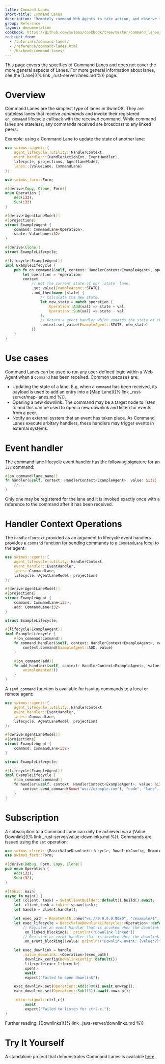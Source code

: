 ```yaml
---
title: Command Lanes
short-title: Command Lanes
description: "Remotely command Web Agents to take action, and observe the actions taken by others."
group: Reference
layout: documentation
cookbook: https://github.com/swimos/cookbook/tree/master/command_lanes
redirect_from:
  - /tutorials/command-lanes/
  - /reference/command-lanes.html
  - /backend/command-lanes/
---
```


This page covers the specifics of Command Lanes and does not cover the more general aspects of Lanes. For more general information about lanes, see the [Lane]({% link _rust-server/lanes.md %}) page.

# Overview

Command Lanes are the simplest type of lanes in SwimOS. They are stateless lanes that receive _commands_ and invoke their registered `on_command` lifecycle callback with the received command. While command lanes are stateless, any commands received are broadcast to any linked peers.

Example: using a Command Lane to update the state of another lane:

```rust
use swimos::agent::{
    agent_lifecycle::utility::HandlerContext,
    event_handler::{HandlerActionExt, EventHandler},
    lifecycle, projections, AgentLaneModel,
    lanes::{ValueLane, CommandLane}
};

use swimos_form::Form;

#[derive(Copy, Clone, Form)]
enum Operation {
    Add(i32),
    Sub(i32)
}

#[derive(AgentLaneModel)]
#[projections]
struct ExampleAgent {
    command: CommandLane<Operation>,
    state: ValueLane<i32>
}

#[derive(Clone)]
struct ExampleLifecycle;

#[lifecycle(ExampleAgent)]
impl ExampleLifecycle {
    pub fn on_command(&self, context: HandlerContext<ExampleAgent>, operation: &Operation) -> impl EventHandler<ExampleAgent> {
        let operation = *operation;
        context
            // Get the current state of our `state` lane.
            .get_value(ExampleAgent::STATE)
            .and_then(move |state| {
                // Calculate the new state.
                let new_state = match operation {
                    Operation::Add(val) => state + val,
                    Operation::Sub(val) => state - val,
                };
                // Return a event handler which updates the state of the `state` lane.
                context.set_value(ExampleAgent::STATE, new_state)
            })
    }
}
```

# Use cases

Command Lanes can be used to run any user-defined logic within a Web Agent when a `command` has been received. Common usecases are:

- Updating the state of a lane. E.g, when a `command` has been received, its payload is used to add an entry into a [Map Lane]({% link _rust-server/map-lanes.md %}).
- Opening a new downlink. The command may be a target node to listen to and this can be used to open a new downlink and listen for events from a peer.
- Notify an external system that an event has taken place. As Command Lanes execute arbitary handlers, these handlers may trigger events in external systems.

# Event handler

The command lane lifecycle event handler has the following signature for an `i32` command:

```rust
#[on_command(lane_name)]
fn handler(&self, context: HandlerContext<ExampleAgent>, value: &i32) -> impl EventHandler<ExampleAgent> {
    //...
}
```

Only one may be registered for the lane and it is invoked exactly once with a reference to the command after it has been received.

# Handler Context Operations

The `HandlerContext` provided as an argument to lifecycle event handlers provides a `command` function for sending commands to a `CommandLane` local to the agent:

```rust
use swimos::agent::{
    agent_lifecycle::utility::HandlerContext,
    event_handler::EventHandler,
    lanes::CommandLane,
    lifecycle, AgentLaneModel, projections
};

#[derive(AgentLaneModel)]
#[projections]
struct ExampleAgent {
    command: CommandLane<i32>,
    add: CommandLane<i32>
}

struct ExampleLifecycle;

#[lifecycle(ExampleAgent)]
impl ExampleLifecycle {
    #[on_command(command)]
    fn command_handler(&self, context: HandlerContext<ExampleAgent>, value: &i32) -> impl EventHandler<ExampleAgent> {
        context.command(ExampleAgent::ADD, value)
    }

    #[on_command(add)]
    fn add_handler(&self, context: HandlerContext<ExampleAgent>, value: &i32) -> impl EventHandler<ExampleAgent> {
        unimplemented!()
    }
}
```

A `send_command` function is available for issuing commands to a local or remote agent:

```rust
use swimos::agent::{
    agent_lifecycle::utility::HandlerContext,
    event_handler::EventHandler,
    lanes::CommandLane,
    lifecycle, AgentLaneModel, projections
};

#[derive(AgentLaneModel)]
#[projections]
struct ExampleAgent {
    command: CommandLane<i32>,
}

struct ExampleLifecycle;

#[lifecycle(ExampleAgent)]
impl ExampleLifecycle {
    #[on_command(command)]
    fn handler(&self, context: HandlerContext<ExampleAgent>, value: &i32) -> impl EventHandler<ExampleAgent> {
        context.send_command(Some("ws://example.com"), "node", "lane", "command")
    }
}
```

# Subscription

A subscription to a Command Lane can only be achieved via a [Value Downlink]({% link _rust-server/value-downlinks.md %}). Commands are issued using the `set` operation:

```rust
use swimos_client::{BasicValueDownlinkLifecycle, DownlinkConfig, RemotePath, SwimClientBuilder};
use swimos_form::Form;

#[derive(Debug, Form, Copy, Clone)]
pub enum Operation {
    Add(i32),
    Sub(i32),
}

#[tokio::main]
async fn main() {
    let (client, task) = SwimClientBuilder::default().build().await;
    let _client_task = tokio::spawn(task);
    let handle = client.handle();

    let exec_path = RemotePath::new("ws://0.0.0.0:8080", "/example/1", "command");
    let exec_lifecycle = BasicValueDownlinkLifecycle::<Operation>::default()
        // Register an event handler that is invoked when the downlink connects to the agent.
        .on_linked_blocking(|| println!("Downlink linked"))
        // Register an event handler that is invoked when the downlink receives a command.
        .on_event_blocking(|value| println!("Downlink event: {value:?}"));

    let exec_downlink = handle
        .value_downlink::<Operation>(exec_path)
        .downlink_config(DownlinkConfig::default())
        .lifecycle(exec_lifecycle)
        .open()
        .await
        .expect("Failed to open downlink");

    exec_downlink.set(Operation::Add(1000)).await.unwrap();
    exec_downlink.set(Operation::Sub(13)).await.unwrap();

    tokio::signal::ctrl_c()
        .await
        .expect("Failed to listen for ctrl-c.");
}
```

Further reading: [Downlinks]({% link _java-server/downlinks.md %})

# Try It Yourself

A standalone project that demonstrates Command Lanes is available [here](https://github.com/swimos/swim-rust/tree/main/example_apps/command_lane).
